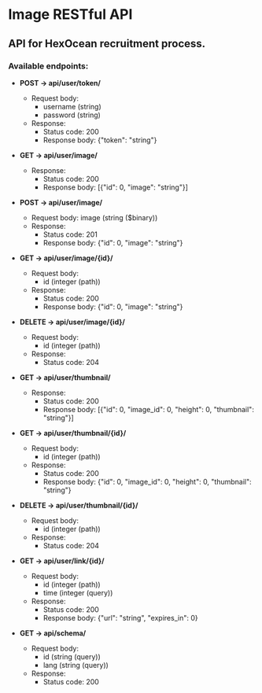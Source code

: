 # Image RESTful API

## API for HexOcean recruitment process.

### Available endpoints:
- **POST -> api/user/token/**
	 - Request body:
         - username (string)
         - password (string)
   - Response:
      - Status code: 200
      - Response body: {"token": "string"}

- **GET -> api/user/image/**
   - Response:
      - Status code: 200
      - Response body: [{"id": 0, "image": "string"}]
- **POST -> api/user/image/**
   - Request body: image (string ($binary))
   - Response:
      - Status code: 201
      - Response body: {"id": 0, "image": "string"}
- **GET -> api/user/image/{id}/**
	 - Request body:
         - id (integer (path))
   - Response:
      - Status code: 200
      - Response body: {"id": 0, "image": "string"}
- **DELETE -> api/user/image/{id}/**
   - Request body:
      - id (integer (path))
   - Response:
      - Status code: 204
      
- **GET -> api/user/thumbnail/**
   - Response:
      - Status code: 200
      - Response body: [{"id": 0, "image_id": 0, "height": 0, "thumbnail": "string"}]
- **GET -> api/user/thumbnail/{id}/**
	 - Request body:
         - id (integer (path))
   - Response:
      - Status code: 200
      - Response body: {"id": 0, "image_id": 0, "height": 0, "thumbnail": "string"}
- **DELETE -> api/user/thumbnail/{id}/**
	 - Request body:
       - id (integer (path))
   - Response:
      - Status code: 204
      
- **GET -> api/user/link/{id}/**
	 - Request body:
         - id (integer (path))
         - time (integer (query))
   - Response:
      - Status code: 200
      - Response body: {"url": "string", "expires_in": 0}
      
- **GET -> api/schema/**
	 - Request body:
         - id (string (query))
         - lang (string (query))
   - Response:
      - Status code: 200
